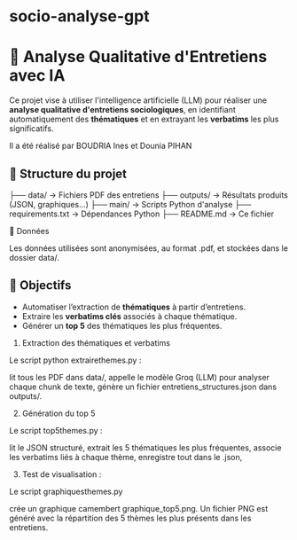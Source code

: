 # socio-analyse-gpt

# 🧠 Analyse Qualitative d'Entretiens avec IA

Ce projet vise à utiliser l'intelligence artificielle (LLM) pour réaliser une **analyse qualitative d'entretiens sociologiques**, en identifiant automatiquement des **thématiques** et en extrayant les **verbatims** les plus significatifs.

Il a été réalisé par BOUDRIA Ines et Dounia PIHAN

## 📁 Structure du projet

├── data/ → Fichiers PDF des entretiens
├── outputs/ → Résultats produits (JSON, graphiques…)
├── main/ → Scripts Python d'analyse
├── requirements.txt → Dépendances Python
├── README.md → Ce fichier

📂 Données

Les données utilisées sont anonymisées, au format .pdf, et stockées dans le dossier data/.

## 📌 Objectifs

- Automatiser l’extraction de **thématiques** à partir d’entretiens.
- Extraire les **verbatims clés** associés à chaque thématique.
- Générer un **top 5** des thématiques les plus fréquentes.

1. Extraction des thématiques et verbatims

Le script python extrairethemes.py :

lit tous les PDF dans data/,
appelle le modèle Groq (LLM) pour analyser chaque chunk de texte,
génère un fichier entretiens_structures.json dans outputs/.

2. Génération du top 5

Le script top5themes.py :

lit le JSON structuré,
extrait les 5 thématiques les plus fréquentes,
associe les verbatims liés à chaque thème,
enregistre tout dans le .json,

3. Test de visualisation : 

Le script graphiquesthemes.py

crée un graphique camembert graphique_top5.png.
Un fichier PNG est généré avec la répartition des 5 thèmes les plus présents dans les entretiens.

